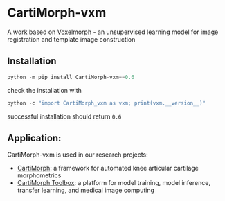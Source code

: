 # CartiMorph-vxm
A work based on [Voxelmorph](https://github.com/voxelmorph/voxelmorph) - an unsupervised learning model for image registration and template image construction



## Installation

```python
python -m pip install CartiMorph-vxm==0.6
```

check the installation with

```python
python -c "import CartiMorph_vxm as vxm; print(vxm.__version__)"  
```

successful installation should return `0.6`



## Application:

CartiMorph-vxm is used in our research projects:

- [CartiMorph](https://github.com/YongchengYAO/CartiMorph):  a framework for automated knee articular cartilage morphometrics
- [CartiMorph Toolbox](https://github.com/YongchengYAO/CartiMorph-Toolbox): a platform for model training, model inference, transfer learning, and medical image computing

